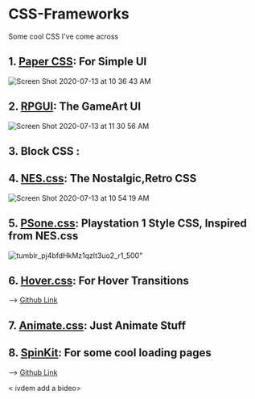 # CSS-Frameworks
Some cool CSS I've come across

## 1. [Paper CSS](https://www.getpapercss.com/): For Simple UI

![Screen Shot 2020-07-13 at 10 36 43 AM](https://user-images.githubusercontent.com/45137335/87272823-fdf55700-c4f4-11ea-9f84-f9e867c28df7.png)


## 2. [RPGUI](http://ronenness.github.io/RPGUI/): The GameArt UI

![Screen Shot 2020-07-13 at 11 30 56 AM](https://user-images.githubusercontent.com/45137335/87275770-76134b00-c4fc-11ea-95af-c62ce0897cf8.png)

## 3. Block CSS :


## 4. [NES.css](https://nostalgic-css.github.io/NES.css/): The Nostalgic,Retro CSS

![Screen Shot 2020-07-13 at 10 54 19 AM](https://user-images.githubusercontent.com/45137335/87273620-3eee6b00-c4f7-11ea-977d-f3cd863803f6.png)

##  5. [PSone.css](https://micah5.github.io/PSone.css/): Playstation 1 Style CSS, Inspired from NES.css

   ![tumblr_pj4bfdHkMz1qzlt3uo2_r1_500](https://user-images.githubusercontent.com/45137335/87273888-e8356100-c4f7-11ea-919b-0929bab949ae.png)"

## 6. [Hover.css](http://ianlunn.github.io/Hover/): For Hover Transitions
--> [Github Link](https://github.com/IanLunn/Hover)

<Add a example GIF here rama>
  
## 7. [Animate.css](https://animate.style/): Just Animate Stuff

<Ivdem add the GIF Kutta>
  
## 8. [SpinKit](https://tobiasahlin.com/spinkit/): For some cool loading pages  
--> [Github Link](https://github.com/tobiasahlin/SpinKit)

< ivdem add a bideo>
